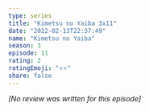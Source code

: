 ```yaml
---
type: series
title: "Kimetsu no Yaiba 3x11"
date: "2022-02-13T22:37:49"
name: "Kimetsu no Yaiba"
season: 3
episode: 11
rating: 2
ratingEmoji: "⭐️⭐️"
share: false
---
```


*[No review was written for this episode]*
